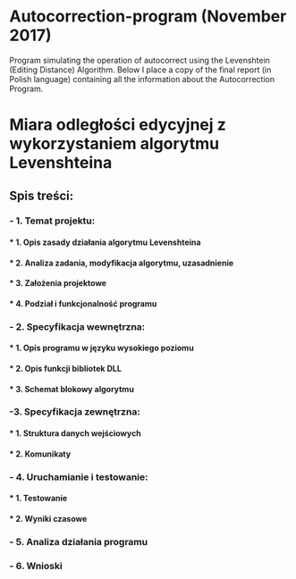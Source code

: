# Autocorrection-program (November 2017)
Program simulating the operation of autocorrect using the Levenshtein (Editing Distance) Algorithm. 
Below I place a copy of the final report (in Polish language) containing all the information about the Autocorrection Program.



Miara odległości edycyjnej z wykorzystaniem algorytmu Levenshteina
==================================================================

## Spis treści:


### - 1. Temat projektu:
#### * 1. Opis zasady działania algorytmu Levenshteina
#### * 2. Analiza zadania, modyfikacja algorytmu, uzasadnienie
#### * 3. Założenia projektowe
#### * 4. Podział i funkcjonalność programu

### - 2. Specyfikacja wewnętrzna:
#### * 1. Opis programu w języku wysokiego poziomu
#### * 2. Opis funkcji bibliotek DLL
#### * 3. Schemat blokowy algorytmu

### -3. Specyfikacja zewnętrzna:
#### * 1. Struktura danych wejściowych
#### * 2. Komunikaty

### - 4. Uruchamianie i testowanie:
#### * 1. Testowanie
#### * 2. Wyniki czasowe

### - 5. Analiza działania programu

### - 6. Wnioski
